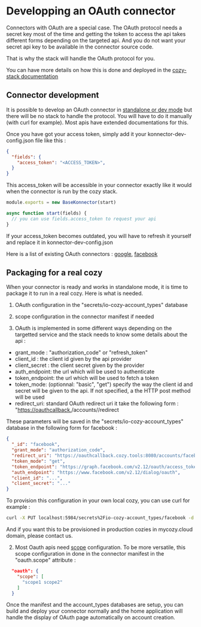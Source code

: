 # Developping an OAuth connector

Connectors with OAuth are a special case. The OAuth protocol needs a secret key most of the time
and getting the token to access the api takes different forms depending on the targeted api. And
you do not want your secret api key to be available in the connector source code.

That is why the stack will handle the OAuth protocol for you.

You can have more details on how this is done and deployed in the [cozy-stack
documentation](https://docs.cozy.io/en/cozy-stack/konnectors-workflow/#oauth-and-service-secrets)

## Connector development

It is possible to develop an OAuth connector in [standalone or dev mode](https://docs.cozy.io/en/cozy-konnector-libs/cli/) but there will be no stack
to handle the protocol. You will have to do it manually (with curl for example). Most apis have
extended documentations for this.

Once you have got your access token, simply add it your konnector-dev-config.json file like this :

```json
{
  "fields": {
    "access_token": "<ACCESS_TOKEN>",
  }
}
```

This access_token will be accessible in your connector exactly like it would when the connector is
run by the cozy stack.

```javascript
module.exports = new BaseKonnector(start)

async function start(fields) {
  // you can use fields.access_token to request your api
}
```

If your access_token becomes outdated, you will have to refresh it yourself and replace it in
konnector-dev-config.json

Here is a list of existing OAuth connectors : [google](https://github.com/konnectors/cozy-konnector-google), [facebook](https://github.com/konnectors/cozy-konnector-facebook/)

## Packaging for a real cozy

When your connector is ready and works in standalone mode, it is time to package it to run in a
real cozy. Here is what is needed.

 1) OAuth configuration in the "secrets/io-cozy-account_types" database
 2) scope configuration in the connector manifest if needed

1) OAuth is implemented in some different ways depending on the targetted service and the stack
needs to know some details about the api :

- grant_mode : "authorization_code" or "refresh_token"
- client_id : the client id given by the api provider
- client_secret : the client secret given by the provider
- auth_endpoint: the url which will be used to authenticate
- token_endpoint: the url which will be used to fetch a token
- token_mode: (optionnal: "basic", "get") specify the way the client id and secret will be given to the api. If not specified, a the HTTP post method will be used
- redirect_uri: standard OAuth redirect uri it take the following form : "<https://oauthcallback.><domain>/accounts/<slug>/redirect

These parameters will be saved in the "secrets/io-cozy-account_types" database in the following
form for facebook :

```json
{
  "_id": "facebook",
  "grant_mode": "authorization_code",
  "redirect_uri": "https://oauthcallback.cozy.tools:8080/accounts/facebook/redirect",
  "token_mode": "get",
  "token_endpoint": "https://graph.facebook.com/v2.12/oauth/access_token",
  "auth_endpoint": "https://www.facebook.com/v2.12/dialog/oauth",
  "client_id": "...",
  "client_secret": "..."
}
```

To provision this configuration in your own local cozy, you can use curl for example :

```sh
curl -X PUT localhost:5984/secrets%2Fio-cozy-account_types/facebook -d '{ "grant_mode": "authorization_code", "client_id": "...", "client_secret": "...", "auth_endpoint": "https://www.facebook.com/v2.12/dialog/oauth", "token_endpoint": "https://graph.facebook.com/v2.12/oauth/access_token", "token_mode": "get", "redirect_url": "https://oauthcallback.cozy.tools:8080/accounts/facebook/redirect" }'
```

And if you want this to be provisioned in production cozies in mycozy.cloud domain, please contact
us.

2) Most Oauth apis need [scope](https://oauth.net/2/scope/) configuration. To be more versatile, this scope configuration in done
in the connector manifest in the "oauth.scope" attribute :

```json
  "oauth": {
    "scope": [
      "scope1 scope2"
    ]
  }
```

Once the manifest and the account_types databases are setup, you can build and deploy your
connector normally and the home application will handle the display of OAuth page automatically
on account creation.
